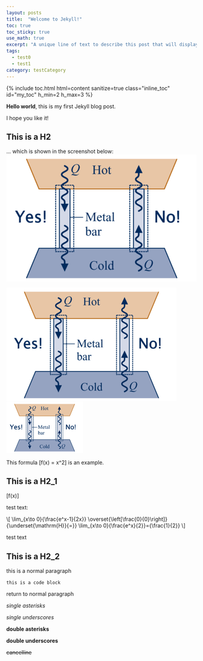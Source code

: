 ```yaml
---
layout: posts
title:  "Welcome to Jekyll!"
toc: true
toc_sticky: true
use_math: true
excerpt: "A unique line of text to describe this post that will display in an archive listing and meta description with SEO benefits."
tags:
  - test0
  - test1
category: testCategory
---
```


<!-- <h1>{{ page.tags }}</h1> -->

<!-- {% include toc.html %} -->

<!-- {:toc} -->

{% include toc.html html=content sanitize=true class="inline_toc" id="my_toc" h_min=2 h_max=3 %}

**Hello world**, this is my first Jekyll blog post.

I hope you like it!

<!-- # this is a H1 -->

<!-- aaaaaaaaaaaaaaaaaaaaaaaaaaaaaaaaaaaaaaaaaaaaahowlongdoesitgoesaaaaaaaaaaaaaaaaaaaaaaaaaaaaaaaaaaaaaaaaaaaaaaaaaaaaaaaaaaaaaaaaaaaaaaaaaaaaa -->

## This is a H2

... which is shown in the screenshot below:
![My helpful screenshot](/assets/screenshot.png)

<img src="/assets/screenshot.png" width="450px" height="300px" title="px(픽셀) 크기 설정" alt="RubberDuck">
<img src="/assets/screenshot.png" width="40%" height="30%" title="px(픽셀) 크기 설정" alt="RubberDuck">

<!-- # This is a H1_1 -->
This formula \[f(x) = x^2\] is an example.

## This is a H2_1
\[f(x)\]

test text:

\\[
\lim_{x\to 0}{\frac{e^x-1}{2x}}
\overset{\left[\frac{0}{0}\right]}{\underset{\mathrm{H}}{=}}
\lim_{x\to 0}{\frac{e^x}{2}}={\frac{1}{2}}
\\]

test text

## This is a H2_2
this is a normal paragraph

    this is a code block

return to normal paragraph

*single asterisks*

_single underscores_

**double asterisks**

__double underscores__

~~cancelline~~
